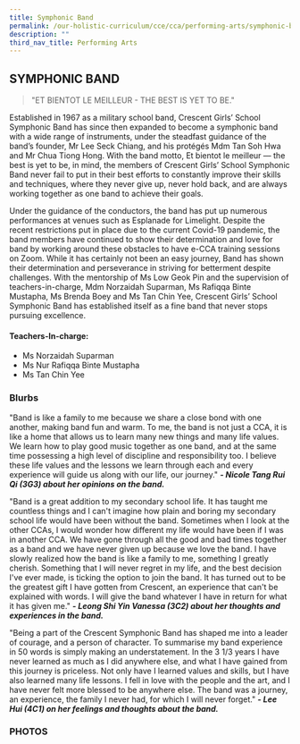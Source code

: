 ```yaml
---
title: Symphonic Band
permalink: /our-holistic-curriculum/cce/cca/performing-arts/symphonic-band/
description: ""
third_nav_title: Performing Arts
---
```

## **SYMPHONIC BAND**

>"ET BIENTOT LE MEILLEUR - THE BEST IS YET TO BE."

Established in 1967 as a military school band, Crescent Girls’ School Symphonic Band has since then expanded to become a symphonic band with a wide range of instruments, under the steadfast guidance of the band’s founder, Mr Lee Seck Chiang, and his protégés Mdm Tan Soh Hwa and Mr Chua Tiong Hong. With the band motto, Et bientot le meilleur — the best is yet to be, in mind, the members of Crescent Girls’ School Symphonic Band never fail to put in their best efforts to constantly improve their skills and techniques, where they never give up, never hold back, and are always working together as one band to achieve their goals.

Under the guidance of the conductors, the band has put up numerous performances at venues such as Esplanade for Limelight. Despite the recent restrictions put in place due to the current Covid-19 pandemic, the band members have continued to show their determination and love for band by working around these obstacles to have e-CCA training sessions on Zoom. While it has certainly not been an easy journey, Band has shown their determination and perseverance in striving for betterment despite challenges. With the mentorship of Ms Low Geok Pin and the supervision of teachers-in-charge, Mdm Norzaidah Suparman, Ms Rafiqqa Binte Mustapha, Ms Brenda Boey and Ms Tan Chin Yee, Crescent Girls’ School Symphonic Band has established itself as a fine band that never stops pursuing excellence.


#### **Teachers-In-charge:**
* Ms Norzaidah Suparman  
* Ms Nur Rafiqqa Binte Mustapha  
* Ms Tan Chin Yee


### **Blurbs**
"Band is like a family to me because we share a close bond with one another, making band fun and warm. To me, the band is not just a CCA, it is like a home that allows us to learn many new things and many life values. We learn how to play good music together as one band, and at the same time possessing a high level of discipline and responsibility too. I believe these life values and the lessons we learn through each and every experience will guide us along with our life, our journey."
***- Nicole Tang Rui Qi (3G3) about her opinions on the band.***

"Band is a great addition to my secondary school life. It has taught me countless things and I can't imagine how plain and boring my secondary school life would have been without the band. Sometimes when I look at the other CCAs, I would wonder how different my life would have been if I was in another CCA. We have gone through all the good and bad times together as a band and we have never given up because we love the band. I have slowly realized how the band is like a family to me, something I greatly cherish. Something that I will never regret in my life, and the best decision I've ever made, is ticking the option to join the band. It has turned out to be the greatest gift I have gotten from Crescent, an experience that can't be explained with words. I will give the band whatever I have in return for what it has given me."
***- Leong Shi Yin Vanessa (3C2) about her thoughts and experiences in the band.***

"Being a part of the Crescent Symphonic Band has shaped me into a leader of courage, and a person of character. To summarise my band experience in 50 words is simply making an understatement. In the 3 1/3 years I have never learned as much as I did anywhere else, and what I have gained from this journey is priceless. Not only have I learned values and skills, but I have also learned many life lessons. I fell in love with the people and the art, and I have never felt more blessed to be anywhere else. The band was a journey, an experience, the family I never had, for which I will never forget."
***- Lee Hui (4C1) on her feelings and thoughts about the band.***


### **PHOTOS**